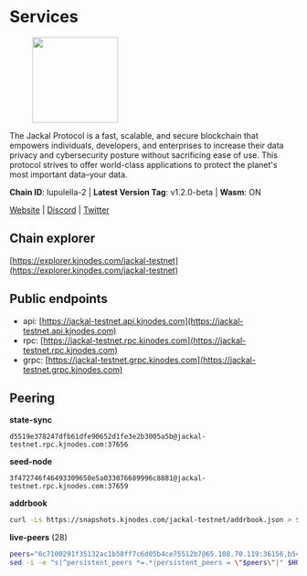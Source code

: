 # Services

<figure><img src="https://raw.githubusercontent.com/kj89/testnet_manuals/main/pingpub/logos/jackal.png" width="150" alt=""><figcaption></figcaption></figure>

The Jackal Protocol is a fast, scalable, and secure blockchain that empowers  individuals, developers, and enterprises to increase their data privacy and  cybersecurity posture without sacrificing ease of use. This protocol strives  to offer world-class applications to protect the planet's most important data–your data.

**Chain ID**: lupulella-2 | **Latest Version Tag**: v1.2.0-beta | **Wasm**: ON

[Website](https://jackalprotocol.com) | [Discord](https://discord.com/invite/5GKym3p6rj) | [Twitter](https://twitter.com/Jackal_Protocol)




## Chain explorer
[https://explorer.kjnodes.com/jackal-testnet](https://explorer.kjnodes.com/jackal-testnet)

## Public endpoints

* api: [https://jackal-testnet.api.kjnodes.com](https://jackal-testnet.api.kjnodes.com)
* rpc: [https://jackal-testnet.rpc.kjnodes.com](https://jackal-testnet.rpc.kjnodes.com)
* grpc: [https://jackal-testnet.grpc.kjnodes.com](https://jackal-testnet.grpc.kjnodes.com)

## Peering

**state-sync**

```text
d5519e378247dfb61dfe90652d1fe3e2b3005a5b@jackal-testnet.rpc.kjnodes.com:37656
```

**seed-node**

```text
3f472746f46493309650e5a033076689996c8881@jackal-testnet.rpc.kjnodes.com:37659
```

**addrbook**
```bash
curl -Ls https://snapshots.kjnodes.com/jackal-testnet/addrbook.json > $HOME/.canine/config/addrbook.json
```

**live-peers** (28)
```bash
peers="6c7100291f35132ac1b58ff7c6d05b4ce75512b7@65.108.70.119:36156,b549c1092e37db22576e31f19cbec4b1b3b36503@116.202.227.117:37656,84af58201840781a0a62449d1dcdb0ad0cf5bdb3@91.223.3.144:26356,372111fd8c3c11a57cd34db58b2bdd8d2b6e5005@172.104.19.93:26656,11b91d243d43e761c96cfbf49f2f2bd06cce2df8@65.109.23.114:17556,0394449cab5a29f24dd4f37683d3b7622f27c0fc@65.108.206.118:61156,9a2c091798681f89b11f8eea370bf9c6284437c5@167.86.115.183:26656,d5519e378247dfb61dfe90652d1fe3e2b3005a5b@65.109.68.190:37656,c28ae12dc190b2abfc578f8ed2fea90fa5ff3b1d@65.108.134.208:26656,1b191fb9ef837dec648136097f94925a15dd85ab@213.170.135.20:26516,5eedbfbe64b942f4ab54db3842acf3bfab034c24@161.97.74.88:46656,09d9127972ded9e22f9f11833ed7fcfa149cf1fa@65.109.92.240:19126,3c6d856a429224201d78c7f28026874d10a27f57@5.75.227.78:26656,fd5b3021fe67406e63c1a3e3e89cb243bc0791c9@65.109.32.174:32656,0e3058446ee9b1ad449b5d3a60d5c4f92dd3785c@65.109.30.12:56656,f3e70d3de1974208af04dac6fabd657ab4abf0ff@65.108.75.107:24656,80420ad774e622bda8e1dfa9b80da11eee7eed1f@144.126.140.252:29656,386572507ab639afc3f78deaad4f6311d22c367d@23.29.55.92:26656,451622fd913f6119a67f67e65f3ab82c3fbea529@78.107.253.133:32656,3e3dabb71f85f8f142b31495f9b012424f90c3f4@57.128.80.37:26656,5c2a752c9b1952dbed075c56c600c3a79b58c395@195.3.220.57:26906,2ededbdbd98580e22ae8c3676e37b6e1fc1d987b@142.132.248.253:23656,b26f63f307ca8e80033cbc618f7577e5be7f0c1a@95.217.118.96:27363,4ea723e652f11433734ae2aa6f364ef0510d6636@16.163.74.176:26626,bb36af02fd6e50f3bedbc58b3589bdc203d896fc@103.19.25.157:26656,6c6c7f370febd64447770da8aec0b9d359d61565@65.109.70.23:17556,fa10dc1a1dc81ee2741e7f88327cb13d2ab56f54@65.109.23.182:19126,170397e75ca2b0f4e9f3b1bb5d0d23f9b10f01c7@31.208.129.103:26656"
sed -i -e "s|^persistent_peers *=.*|persistent_peers = \"$peers\"|" $HOME/.canine/config/config.toml
```
